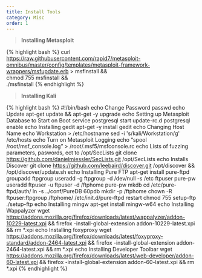 ```yaml
---
title: Install Tools
category: Misc
order: 1
---
```

> <b> Installing Metasploit </b>

{% highlight bash %}
curl https://raw.githubusercontent.com/rapid7/metasploit-omnibus/master/config/templates/metasploit-framework-wrappers/msfupdate.erb > msfinstall && \
  chmod 755 msfinstall && \
  ./msfinstall
{% endhighlight %}

> **Installing Kali**

{% highlight bash %}
#!/bin/bash
echo Change Password
passwd
echo Update
apt-get update && apt-get -y upgrade
echo Setting up Metasploit Database to Start on Boot
service postgresql start
update-rc.d postgresql enable
echo Installing gedit
apt-get -y install gedit
echo Changing Host Name
echo Workstation > /etc/hostname
sed -i 's/kali/Workstation/g' /etc/hosts
echo Turn on Metasploit Logging
echo “spool /root/msf_console.log” > /root/.msf5/msfconsole.rc
echo Lists of fuzzing parameters, paswords, ect to /opt/SecLists
git clone https://github.com/danielmiessler/SecLists.git /opt/SecLists
echo Installs Discover
git clone https://github.com/leebaird/discover.git /opt/discover && /opt/discover/update.sh
echo Installing Pure FTP
apt-get install pure-ftpd 
groupadd ftpgroup useradd -g ftpgroup -d /dev/null -s /etc ftpuser 
pure-pw useradd ftpuser -u ftpuser -d /ftphome 
pure-pw mkdb 
cd /etc/pure-ftpd/auth/ 
ln -s ../conf/PureDB 60pdb 
mkdir -p /ftphome 
chown -R ftpuser:ftpgroup /ftphome/ 
/etc/init.d/pure-ftpd restart 
chmod 755 setup-ftp 
./setup-ftp 
echo Installing mingw
apt-get install mingw-w64
echo Installing Wappalyzer
wget https://addons.mozilla.org/firefox/downloads/latest/wappalyzer/addon-10229-latest.xpi && firefox -install-global-extension addon-10229-latest.xpi && rm *.xpi
echo Installing foxyproxy
wget https://addons.mozilla.org/firefox/downloads/latest/foxyproxy-standard/addon-2464-latest.xpi && firefox -install-global-extension addon-2464-latest.xpi && rm *.xpi
echo Installing Developer Toolbar
wget https://addons.mozilla.org/firefox/downloads/latest/web-developer/addon-60-latest.xpi && firefox -install-global-extension addon-60-latest.xpi && rm *.xpi
{% endhighlight %}


